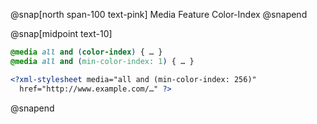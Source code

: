 @snap[north span-100 text-pink]
Media Feature Color-Index
@snapend

@snap[midpoint text-10]
```css
@media all and (color-index) { … }
@media all and (min-color-index: 1) { … }


```
```xml
<?xml-stylesheet media="all and (min-color-index: 256)" 
  href="http://www.example.com/…" ?>
```
@snapend